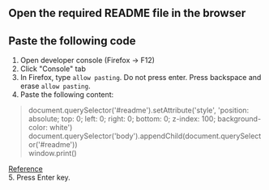 ## Open the required README file in the browser  
## Paste the following code  
1. Open developer console (Firefox -> F12)  
2. Click "Console" tab  
3. In Firefox, type `allow pasting`. Do not press enter. Press backspace and erase `allow pasting`.
4. Paste the following content:
  > document.querySelector('#readme').setAttribute('style', 'position: absolute; top: 0; left: 0; right: 0; bottom: 0; z-index: 100; background-color: white')  
  > document.querySelector('body').appendChild(document.querySelector('#readme'))  
  > window.print()  
  
  [Reference](https://gist.github.com/beevelop/a0f2c76e79610dca01550c9a93f83876)  
5. Press Enter key.
